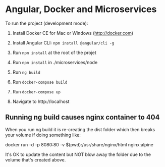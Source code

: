 # Angular, Docker and Microservices

To run the project (development mode):

1. Install Docker CE for Mac or Windows (http://docker.com)

1. Install Angular CLI: `npm install @angular/cli -g`

1. Run `npm install` at the root of the projet

1. Run `npm install` in ./microservices/node

1. Run `ng build`

1. Run `docker-compose build`

1. Run `docker-compose up`

1. Navigate to http://localhost

## Running ng build causes nginx container to 404

When you run ng build it is re-creating the dist folder which
then breaks your volume if doing something like:

docker run -d -p 8080:80 -v $(pwd):/usr/share/nginx/html nginx:alpine

It's OK to update the content but NOT blow away the folder
due to the volume that's created above.